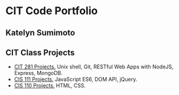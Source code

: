 # CIT Code Portfolio

## Katelyn Sumimoto

## CIT Class Projects

- [CIT 281 Projects.](https://uo-cit.github.io/project-5-katelynsumimoto/) Unix shell, Git, RESTful Web Apps with NodeJS, Express, MongoDB.
- [CIS 111 Projects.](https://pages.uoregon.edu/ksumimot/111/) JavaScript ES6, DOM API, jQuery.
- [CIS 110 Projects.](https://pages.uoregon.edu/ksumimot/110/) HTML, CSS.
